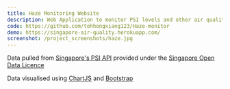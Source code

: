 ```yaml
---
title: Haze Monitoring Website
description: Web Application to monitor PSI levels and other air quality readings in Singapore
code: https://github.com/tohhongxiang123/Haze-monitor
demo: https://singapore-air-quality.herokuapp.com/
screenshot: /project_screenshots/haze.jpg
---
```


Data pulled from [Singapore's PSI API](https://data.gov.sg/dataset/psi) provided under the [Singapore Open Data Licence](https://data.gov.sg/open-data-licence)

Data visualised using [ChartJS](https://www.chartjs.org/) and [Bootstrap](https://getbootstrap.com/)
